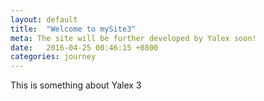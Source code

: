 ```yaml
---
layout: default
title:  "Welcome to mySite3"
meta: The site will be further developed by Yalex soon! 
date:   2016-04-25 00:46:15 +0800
categories: journey
---
```

This is something about Yalex 3   
